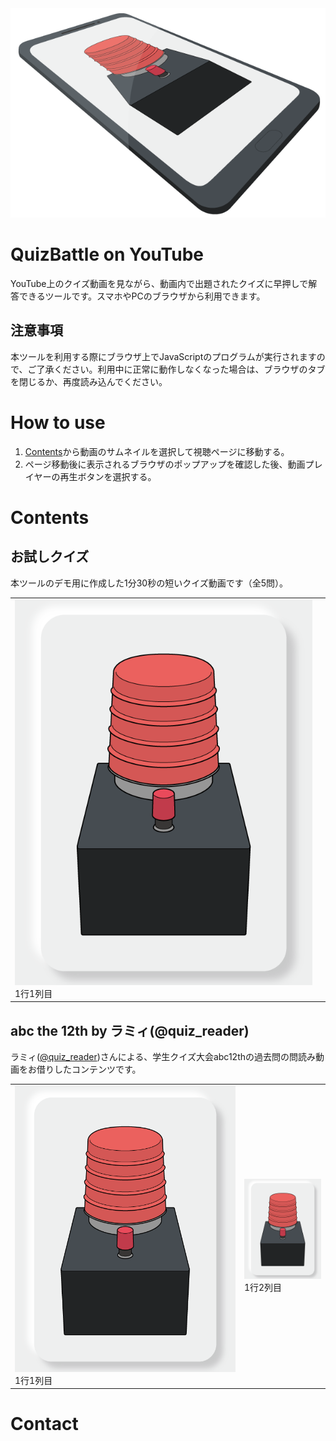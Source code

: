 <div style="text-align: center">
    <img src="https://raw.githubusercontent.com/t-yokota/quizBattle/master/docs/images/main-figure.png">
</div>

# QuizBattle on YouTube

YouTube上のクイズ動画を見ながら、動画内で出題されたクイズに早押しで解答できるツールです。スマホやPCのブラウザから利用できます。

## 注意事項

本ツールを利用する際にブラウザ上でJavaScriptのプログラムが実行されますので、ご了承ください。利用中に正常に動作しなくなった場合は、ブラウザのタブを閉じるか、再度読み込んでください。

# How to use

1. [Contents](#Contents)から動画のサムネイルを選択して視聴ページに移動する。
1. ページ移動後に表示されるブラウザのポップアップを確認した後、動画プレイヤーの再生ボタンを選択する。

# Contents

## お試しクイズ

本ツールのデモ用に作成した1分30秒の短いクイズ動画です（全5問）。

<table class="contents">
    <tr>
        <td>
            <a href="https://srtjs.azurewebsites.net/?v=BHWd-HDorfY&surl=https://raw.githubusercontent.com/t-yokota/quizBattle/master/src/quizBattle.srt.js"><img src="https://raw.githubusercontent.com/t-yokota/quizBattle/master/figures/button_portrait_1.png" alt="1行1列目"></a><br>1行1列目
        </td>
        <td>
        </td>
    </tr>
</table>

## abc the 12th by ラミィ(@quiz_reader)

ラミィ([@quiz_reader](https://twitter.com/quiz_reader?s=20))さんによる、学生クイズ大会abc12thの過去問の問読み動画をお借りしたコンテンツです。

<table class="contents">
    <tr>
        <td>
            <img src="https://raw.githubusercontent.com/t-yokota/quizBattle/master/figures/button_portrait_1.png" alt="1行1列目"><br>1行1列目
        </td>
        <td>
            <img src="https://raw.githubusercontent.com/t-yokota/quizBattle/master/figures/button_portrait_1.png" width="200px" alt="1行2列目"><br>1行2列目
        </td>
    </tr>
    <!-- <tr>
        <td>
            <img src="https://raw.githubusercontent.com/t-yokota/quizBattle/master/figures/button_portrait_1.png" class="contents" alt="1行2列目"><br>2行1列目
        </td>
        <td>
            <img src="https://raw.githubusercontent.com/t-yokota/quizBattle/master/figures/button_portrait_1.png" class="contents" alt="2行1列目"><br>2行2列目
        </td>
    </tr>
    <tr>
        <td>
            <img src="https://raw.githubusercontent.com/t-yokota/quizBattle/master/figures/button_portrait_1.png" class="contents" alt="2行2列目"><br>3行1列目
        </td>
    </tr> -->
</table>

# Contact

